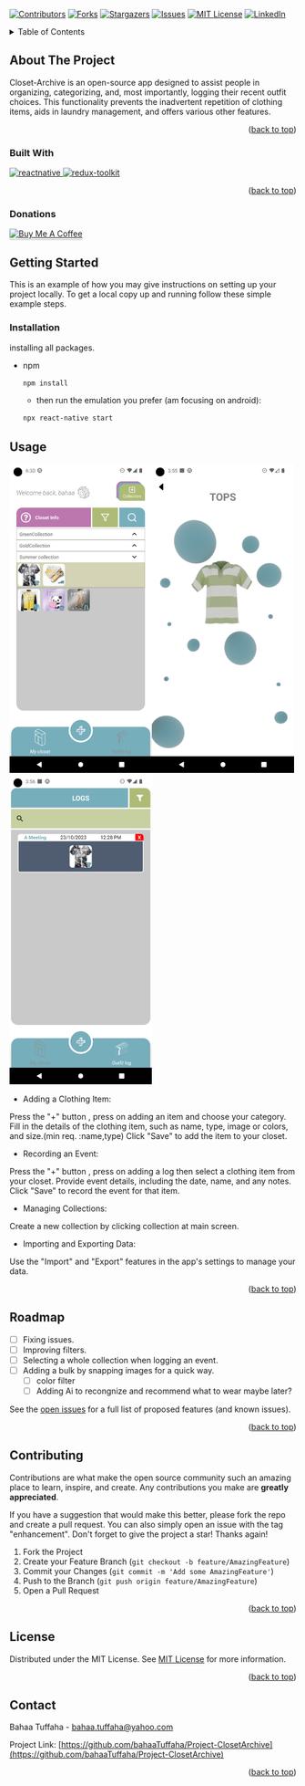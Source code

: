 <a name="readme-top"></a>

<!-- PROJECT SHIELDS -->
<!--
*** I'm using markdown "reference style" links for readability.
*** Reference links are enclosed in brackets [ ] instead of parentheses ( ).
*** See the bottom of this document for the declaration of the reference variables
*** for contributors-url, forks-url, etc. This is an optional, concise syntax you may use.
*** https://www.markdownguide.org/basic-syntax/#reference-style-links
-->

[![Contributors][contributors-shield]][contributors-url]
[![Forks][forks-shield]][forks-url]
[![Stargazers][stars-shield]][stars-url]
[![Issues][issues-shield]][issues-url]
[![MIT License][license-shield]][license-url]
[![LinkedIn][linkedin-shield]][linkedin-url]

<!-- PROJECT LOGO -->
<!-- <br />
<div align="center">
  <a href="https://github.com/bahaaTuffaha/Project-ClosetArchive">
    <img src="images/logo.png" alt="Logo" width="80" height="80">
  </a>

<h3 align="center">project_title</h3>

  <p align="center">
    project_description
    <br />
    <a href="https://github.com/bahaaTuffaha/Project-ClosetArchive"><strong>Explore the docs »</strong></a>
    <br />
    <br />
    <a href="https://github.com/bahaaTuffaha/Project-ClosetArchive">View Demo</a>
    ·
    <a href="https://github.com/bahaaTuffaha/Project-ClosetArchive/graphs/contributorsissues">Report Bug</a>
    ·
    <a href="https://github.com/bahaaTuffaha/Project-ClosetArchive/graphs/contributorsissues">Request Feature</a>
  </p>
</div> -->

<!-- TABLE OF CONTENTS -->
<details>
  <summary>Table of Contents</summary>
  <ol>
    <li>
      <a href="#about-the-project">About The Project</a>
      <ul>
        <li><a href="#built-with">Built With</a></li>
      </ul>
    </li>
    <li>
      <a href="#getting-started">Getting Started</a>
      <ul>
        <li><a href="#installation">Installation</are></li>
      </ul>
    </li>
    <li><a href="#usage">Usage</a></li>
    <li><a href="#roadmap">Roadmap</a></li>
    <li><a href="#contributing">Contributing</a></li>
    <li><a href="#license">License</a></li>
    <li><a href="#contact">Contact</a></li>
    <li><a href="#acknowledgments">Acknowledgments</a></li>
  </ol>
</details>

<!-- ABOUT THE PROJECT -->

## About The Project

<!-- [![Product Name Screen Shot][product-screenshot]](https://example.com) -->

Closet-Archive is an open-source app designed to assist people in organizing, categorizing, and, most importantly, logging their recent outfit choices. This functionality prevents the inadvertent repetition of clothing items, aids in laundry management, and offers various other features.

<p align="right">(<a href="#readme-top">back to top</a>)</p>

### Built With

<div>
  <a href="https://reactnative.dev/" target="_blank" rel="noreferrer">
    <img
      src="https://reactnative.dev/img/header_logo.svg"
      alt="reactnative"
      width="40"
      height="40"
    />
  </a>
    <a href="https://redux-toolkit.js.org/" target="_blank" rel="noreferrer">
    <img
      src="https://cdn.iconscout.com/icon/free/png-256/free-redux-283024.png"
      alt="redux-toolkit"
      width="40"
      height="40"
    />
  </a>
</div>

<p align="right">(<a href="#readme-top">back to top</a>)</p>

<!-- Donations -->
### Donations

<a href="https://paypal.me/BahaaTuffaha?country.x=SA&locale.x=en_US" target="_blank"><img src="https://www.buymeacoffee.com/assets/img/custom_images/orange_img.png" alt="Buy Me A Coffee" style="height: 41px !important;width: 174px !important;box-shadow: 0px 3px 2px 0px rgba(190, 190, 190, 0.5) !important;-webkit-box-shadow: 0px 3px 2px 0px rgba(190, 190, 190, 0.5) !important;" ></a>
<!-- GETTING STARTED -->

## Getting Started

This is an example of how you may give instructions on setting up your project locally.
To get a local copy up and running follow these simple example steps.

### Installation

installing all packages.

- npm

  ```sh
  npm install

  ```

  - then run the emulation you prefer (am focusing on android):

  ```sh
  npx react-native start

  ```

<!-- USAGE EXAMPLES -->

## Usage

[<img src="Readme_images/img1.png" width="250"/>](img1.png)[<img src="Readme_images/img2.png" width="250"/>](img2.png)[<img src="Readme_images/img3.png" width="250"/>](img3.png)

- Adding a Clothing Item:

Press the "+" button , press on adding an item and choose your category.
Fill in the details of the clothing item, such as name, type, image or colors, and size.(min req. :name,type)
Click "Save" to add the item to your closet.

- Recording an Event:

Press the "+" button , press on adding a log then select a clothing item from your closet.
Provide event details, including the date, name, and any notes.
Click "Save" to record the event for that item.

- Managing Collections:

Create a new collection by clicking collection at main screen.

- Importing and Exporting Data:

Use the "Import" and "Export" features in the app's settings to manage your data.

<p align="right">(<a href="#readme-top">back to top</a>)</p>

<!-- ROADMAP -->

## Roadmap

- [ ] Fixing issues.
- [ ] Improving filters.
- [ ] Selecting a whole collection when logging an event.
- [ ] Adding a bulk by snapping images for a quick way.
  - [ ] color filter
  - [ ] Adding Ai to recongnize and recommend what to wear maybe later?

See the [open issues](https://github.com/bahaaTuffaha/Project-ClosetArchive/issues) for a full list of proposed features (and known issues).

<p align="right">(<a href="#readme-top">back to top</a>)</p>

<!-- CONTRIBUTING -->

## Contributing

Contributions are what make the open source community such an amazing place to learn, inspire, and create. Any contributions you make are **greatly appreciated**.

If you have a suggestion that would make this better, please fork the repo and create a pull request. You can also simply open an issue with the tag "enhancement".
Don't forget to give the project a star! Thanks again!

1. Fork the Project
2. Create your Feature Branch (`git checkout -b feature/AmazingFeature`)
3. Commit your Changes (`git commit -m 'Add some AmazingFeature'`)
4. Push to the Branch (`git push origin feature/AmazingFeature`)
5. Open a Pull Request

<p align="right">(<a href="#readme-top">back to top</a>)</p>

<!-- LICENSE -->

## License

Distributed under the MIT License. See [MIT License](License) for more information.

<p align="right">(<a href="#readme-top">back to top</a>)</p>

<!-- CONTACT -->

## Contact

Bahaa Tuffaha - bahaa.tuffaha@yahoo.com

Project Link: [https://github.com/bahaaTuffaha/Project-ClosetArchive](https://github.com/bahaaTuffaha/Project-ClosetArchive)

<p align="right">(<a href="#readme-top">back to top</a>)</p>

<!-- MARKDOWN LINKS & IMAGES -->
<!-- https://www.markdownguide.org/basic-syntax/#reference-style-links -->

[contributors-shield]: https://img.shields.io/github/contributors/bahaaTuffaha/Project-ClosetArchive.svg?style=for-the-badge
[contributors-url]: https://github.com/bahaaTuffaha/Project-ClosetArchive/graphs/contributors
[forks-shield]: https://img.shields.io/github/forks/bahaaTuffaha/Project-ClosetArchive.svg?style=for-the-badge
[forks-url]: https://github.com/bahaaTuffaha/Project-ClosetArchive/network/members
[stars-shield]: https://img.shields.io/github/stars/bahaaTuffaha/Project-ClosetArchive.svg?style=for-the-badge
[stars-url]: https://github.com/bahaaTuffaha/Project-ClosetArchive/stargazers
[issues-shield]: https://img.shields.io/github/issues/bahaaTuffaha/Project-ClosetArchive.svg?style=for-the-badge
[issues-url]: https://github.com/bahaaTuffaha/Project-ClosetArchive/issues
[license-shield]: https://img.shields.io/github/license/bahaaTuffaha/Project-ClosetArchive.svg?style=for-the-badge
[license-url]: https://github.com/bahaaTuffaha/Project-ClosetArchive/blob/master/LICENSE
[linkedin-shield]: https://img.shields.io/badge/-LinkedIn-black.svg?style=for-the-badge&logo=linkedin&colorB=555
[linkedin-url]: https://www.linkedin.com/in/bahaa-tuffaha
[product-screenshot]: images/screenshot.png
[Next.js]: https://img.shields.io/badge/next.js-000000?style=for-the-badge&logo=nextdotjs&logoColor=white
[Next-url]: https://nextjs.org/
[React.js]: https://img.shields.io/badge/React-20232A?style=for-the-badge&logo=react&logoColor=61DAFB
[React-url]: https://reactjs.org/
[Vue.js]: https://img.shields.io/badge/Vue.js-35495E?style=for-the-badge&logo=vuedotjs&logoColor=4FC08D
[Vue-url]: https://vuejs.org/
[Angular.io]: https://img.shields.io/badge/Angular-DD0031?style=for-the-badge&logo=angular&logoColor=white
[Angular-url]: https://angular.io/
[Svelte.dev]: https://img.shields.io/badge/Svelte-4A4A55?style=for-the-badge&logo=svelte&logoColor=FF3E00
[Svelte-url]: https://svelte.dev/
[Laravel.com]: https://img.shields.io/badge/Laravel-FF2D20?style=for-the-badge&logo=laravel&logoColor=white
[Laravel-url]: https://laravel.com
[Bootstrap.com]: https://img.shields.io/badge/Bootstrap-563D7C?style=for-the-badge&logo=bootstrap&logoColor=white
[Bootstrap-url]: https://getbootstrap.com
[JQuery.com]: https://img.shields.io/badge/jQuery-0769AD?style=for-the-badge&logo=jquery&logoColor=white
[JQuery-url]: https://jquery.com
